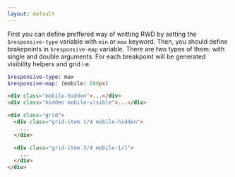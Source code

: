 ```yaml
---
layout: default
---
```


First you can define preffered way of writting RWD by setting the
`$responsive-type` variable with `min` or `max` keyword. Then, you should
define brakepoints in `$responsive-map` variable. There are two types of
them: with single and double arguments. For each breakpoint will be
generated visibility helpers and grid i.e.

```sass
$responsive-type: max
$responsive-map: (mobile: 680px)
```

```html
<div class="mobile-hidden">...</div>
<div class="hidden mobile-visible">...</div>

<div class="grid">
  <div class="grid-item 1/4 mobile-hidden">
    ...
  </div>

  <div class="grid-item 3/4 mobile-1/1">
    ...
  </div>
</div>
```
